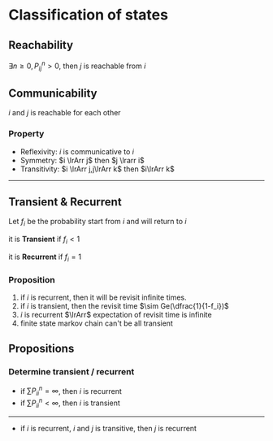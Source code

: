 <!-- # Problem

> Denote $N$ as the times needed to get three consecutive Heads when tossing a coin, find $P(N\le 8)$

## Solution 

Denote $S_i$ as $i$ consecutive Heads happens, then:

$ P=\left[\begin{array}{llll}\frac{1}{2} & \frac{1}{2} & 0 & 0 \\ \frac{1}{2} & 0 & \frac{1}{2} & 0 \\ \frac{1}{2} & 0 & 0 & \frac{1}{2} \\ 0 & 0 & 0 & 1\end{array}\right] $
 -->

# Classification of states 

## Reachability

$\exists n\ge 0 , P_{ij}^n>0$, then $j$ is reachable from $i$

## Communicability

$i$ and $j$ is reachable for each other 

### Property

- Reflexivity: $i$ is communicative to $i$
- Symmetry: $i \lrArr j$ then $j \lrarr i$
- Transitivity: $i \lrArr j,j\lrArr k$ then $i\lrArr k$

---

## Transient & Recurrent

Let $f_i$ be the probability start from $i$ and will return to $i$

it is **Transient** if $f_i < 1$

it is **Recurrent** if $f_i = 1$

### Proposition

1. if $i$ is recurrent, then it will be revisit infinite times.
2. if $i$ is transient, then the revisit time $\sim Ge(\dfrac{1}{1-f_i})$
3. $i$ is recurrent $\lrArr$ expectation of revisit time is infinite 
4. finite state markov chain can't be all transient

## Propositions 

### Determine transient / recurrent 

- if $\sum P_{ii}^n = \infty$, then $i$ is recurrent 
- if $\sum P_{ii}^n < \infty$, then $i$ is transient 

---

- if $i$ is recurrent, $i$ and $j$ is transitive, then $j$ is recurrent 








